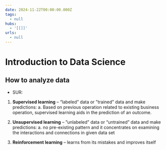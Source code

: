 ```yaml
---
date: 2024-11-22T00:00:00.000Z
tags:
  - null
hubs:
  - '[[]]'
urls:
  - null
---
```

# Introduction to Data Science

## How to analyze data

- SUR:

1. **Supervised learning** – “labeled” data or ”trained” data and make
   predictions:
   a. Based on previous operation related to existing business operation,
   supervised learning aids in the prediction of an outcome.

1. **Unsupervised learning** – ”unlabeled” data or “untrained” data and
   make predictions:
   a. no pre-existing pattern and it concentrates on examining the
   interactions and connections in given data set

1. **Reinforcement learning** – learns from its mistakes and
   improves itself
